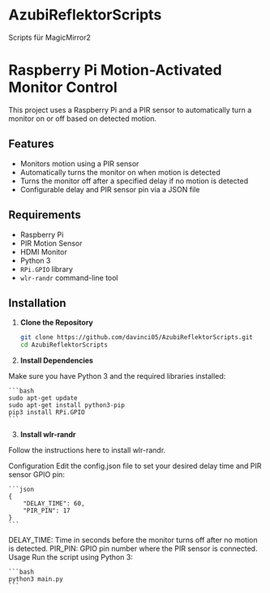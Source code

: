 # AzubiReflektorScripts
Scripts für MagicMirror2

# Raspberry Pi Motion-Activated Monitor Control

This project uses a Raspberry Pi and a PIR sensor to automatically turn a monitor on or off based on detected motion.

## Features

- Monitors motion using a PIR sensor
- Automatically turns the monitor on when motion is detected
- Turns the monitor off after a specified delay if no motion is detected
- Configurable delay and PIR sensor pin via a JSON file

## Requirements

- Raspberry Pi
- PIR Motion Sensor
- HDMI Monitor
- Python 3
- `RPi.GPIO` library
- `wlr-randr` command-line tool

## Installation

1. **Clone the Repository**

    ```bash
    git clone https://github.com/davinci05/AzubiReflektorScripts.git
    cd AzubiReflektorScripts
    ```

2. **Install Dependencies**

Make sure you have Python 3 and the required libraries installed:

    ```bash
    sudo apt-get update
    sudo apt-get install python3-pip
    pip3 install RPi.GPIO
    ```

3. **Install wlr-randr**

Follow the instructions here to install wlr-randr.

Configuration
Edit the config.json file to set your desired delay time and PIR sensor GPIO pin:

    ```json
    {
        "DELAY_TIME": 60,
        "PIR_PIN": 17
    }
    ```

DELAY_TIME: Time in seconds before the monitor turns off after no motion is detected.
PIR_PIN: GPIO pin number where the PIR sensor is connected.
Usage
Run the script using Python 3:


    ```bash
    python3 main.py
    ```
